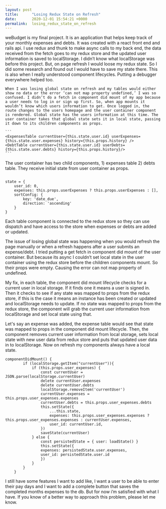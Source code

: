 ```yaml
---
layout: post
title:      "Losing Redux State on Refresh"
date:       2020-12-01 15:54:21 +0000
permalink:  losing_redux_state_on_refresh
---
```



 weBudget is my final project. It is an application that helps keep track of your monthly expenses and debts. It was created with a react front end and rails api. I use redux and thunk to make async calls to my back end, the data received from the fetch goes to my redux store and the updated user information is saved to localStorage. I didn’t know what localStorage was before this project. But, on page refresh I would loose my redux state. So I did some research and found out I would have to save my state there. This is also when I really understood component lifecycles. Putting a debugger everywhere helped too. 
 
	When I was losing global state on refresh and my tables would either show no data or the error ‘can not map property undefined,’ I was so confused. I didn’t do a fetch in component did mount of my app because a user needs to log in or sign up first. So, when app mounts it wouldn’t know which users information to get. Once logged in, the route changes to the users homepage and the user container component is rendered. Global state has the users information at this time. The user container takes that global state sets it in local state, passing it down to its children components as props.
	
	```
	<ExpensesTable currentUser={this.state.user.id} userExpenses={this.state.user.expenses} history={this.props.history} />
	<DebtTable currentUser={this.state.user.id} userDebts={this.state.user.debts} history={this.props.history}/>
	```
	
 The user container has two child components, 1) expenses table 2) debts table. They receive initial state from user container as props. 
	
```

state = {
	user_id: 0,
	expenses: this.props.userExpenses ? this.props.userExpenses : [],
	sortConfig: {
		key: 'date_due',
		direction: 'ascending'
	}
}
```


	
 Each table component is connected to the redux store so they can use dispatch and have access to the store when expenses or debts are added or updated. 

 The issue of losing global state was happening when you would refresh the page manually or when a refresh happens after a user submits an expense/debt. I tried putting a get fetch in component did mount of the user container. But because its async I couldn’t set local state in the user container using the redux store before the children components mount. So their props were empty. Causing the error can not map property of undefined.

 My fix, in each table, the component did mount lifecycle checks for a current user in local storage. If it finds one it means a user is signed in. Then it checks to see if any state was mapped to props from the redux store, if this is the case it means an instance has been created or updated and localStorage needs to update. If no state was mapped to props from the redux store, the component will grab the current user information from localStorage and set local state using that. 

 Let's say an expense was added, the expense table would see that state was mapped to props in the component did mount lifecycle. Then, the component removes current user information from local storage, sets local state with new user data from redux store and puts that updated user data in to localStorage. Now on refresh my components always have a local state. 
	

```
componentDidMount() {
		if (localStorage.getItem("currentUser")){
			if (this.props.user_expenses) { 
				const currentUser = JSON.parse(localStorage.currentUser)
				delete currentUser.expenses
				delete currentUser.debts
				localStorage.removeItem('currentUser')
				currentUser.expenses = this.props.user_expenses.expenses
				currentUser.debts = this.props.user_expenses.debts
				this.setState({
					...this.state,
					expenses: this.props.user_expenses.expenses ? this.props.user_expenses.expenses : currentUser.expenses,
					user_id: currentUser.id,
				})
				saveState(currentUser)
			} else {
				const persistedState = { user: loadState() }
				this.setState({
				expenses: persistedState.user.expenses,
				user_id: persistedState.user.id
				}) 
			}
		} 
	}
```
	

 I still have some features I want to add like, I want a user to be able to enter their pay days and I want to add a complete button that saves the completed months expenses to the db. But for now i’m satisfied with what I have. If you know of a better way to approach this problem, please let me know.
